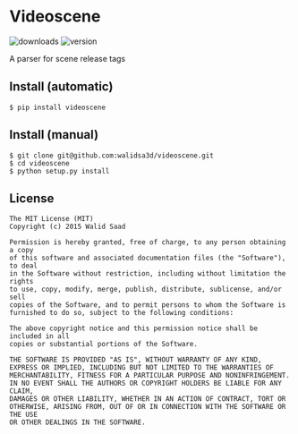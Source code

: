 # Videoscene
![downloads](https://img.shields.io/pypi/dm/videoscene.svg)
![version](https://img.shields.io/pypi/l/videoscene.svg)

A parser for scene release tags

## Install (automatic)
```
$ pip install videoscene
```
## Install (manual)
```
$ git clone git@github.com:walidsa3d/videoscene.git
$ cd videoscene
$ python setup.py install
```

## License
```
The MIT License (MIT)
Copyright (c) 2015 Walid Saad

Permission is hereby granted, free of charge, to any person obtaining a copy
of this software and associated documentation files (the "Software"), to deal
in the Software without restriction, including without limitation the rights
to use, copy, modify, merge, publish, distribute, sublicense, and/or sell
copies of the Software, and to permit persons to whom the Software is
furnished to do so, subject to the following conditions:

The above copyright notice and this permission notice shall be included in all
copies or substantial portions of the Software.

THE SOFTWARE IS PROVIDED "AS IS", WITHOUT WARRANTY OF ANY KIND,
EXPRESS OR IMPLIED, INCLUDING BUT NOT LIMITED TO THE WARRANTIES OF
MERCHANTABILITY, FITNESS FOR A PARTICULAR PURPOSE AND NONINFRINGEMENT.
IN NO EVENT SHALL THE AUTHORS OR COPYRIGHT HOLDERS BE LIABLE FOR ANY CLAIM,
DAMAGES OR OTHER LIABILITY, WHETHER IN AN ACTION OF CONTRACT, TORT OR
OTHERWISE, ARISING FROM, OUT OF OR IN CONNECTION WITH THE SOFTWARE OR THE USE
OR OTHER DEALINGS IN THE SOFTWARE.
```